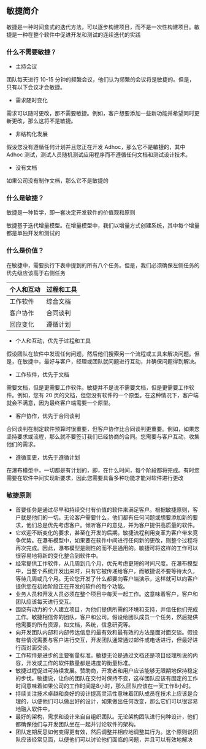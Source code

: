 ## 敏捷简介

敏捷是一种时间盒式的迭代方法，可以逐步构建项目，而不是一次性构建项目。敏捷是一种在整个软件中促进开发和测试的连续迭代的实践

### 什么不需要敏捷？

- 主持会议

团队每天进行 10-15 分钟的频繁会议，他们认为频繁的会议将是敏捷的。但是，只有以下会议才会敏捷。

- 需求随时变化

需求可以随时更改，那不需要敏捷。例如，客户想要添加一些新功能并希望同时更新更改，那么这将不是敏捷。

- 非结构化发展

假设您没有遵循任何计划并且您正在开发 Adhoc，那么它不是敏捷的，其中 Adhoc 测试，测试人员随机测试应用程序而不遵循任何文档和测试设计技术。

- 没有文档

如果公司没有制作文档，那么它不是敏捷的

### 什么是敏捷？

敏捷是一种哲学，即一套决定开发软件的价值观和原则

敏捷基于迭代增量模型。在增量模型中，我们以增量方式创建系统，其中每个增量都是单独开发和测试的

### 什么是价值？

在敏捷中，需要执行下表中提到的所有八个任务。但是，我们必须确保左侧任务的优先级应该高于右侧任务

| 个人和互动 | 过程和工具 |
| ---------- | ---------- |
| 工作软件   | 综合文档   |
| 客户协作   | 合同谈判   |
| 回应变化   | 遵循计划   |

- 个人和互动，优先于过程和工具

假设团队在软件中发现任何问题，然后他们搜索另一个流程或工具来解决问题。但是，在敏捷中，最好与客户，经理或团队就问题进行互动，并确保问题得到解决。

- 工作软件，优先于文档

需要文档，但是更需要工作软件。敏捷并不是说不需要文档，但是更需要工作软件。例如，您有 20 页的文档，但您没有软件的一个原型。在这种情况下，客户端就会不满意，因为最终客户端需要一个原型。

- 客户协作，优先于合同谈判

合同谈判在制定软件预算时很重要，但客户协作比合同谈判更重要。例如，如果您坚持要求或流程，那么就不要签订我们已经协商的合同。您需要与客户互动，收集他们的需求。

- 遵循变更，优先于遵循计划

在瀑布模型中，一切都是有计划的，即，在什么时间，每个阶段都将完成。有时您需要在软件中间实现新要求，因此您需要具备多种功能才能对软件进行更改

### 敏捷原则

- 首要任务是通过尽早和持续交付有价值的软件来满足客户。根据敏捷原则，客户就是他们的一切。无论客户需要什么，他们都有任何问题或想要添加新的要求，他们总是优先考虑客户。倾听客户的意见，并为客户提供高质量的软件。
- 它欢迎不断变化的要求，甚至在开发的后期。敏捷流程利用变革为客户带来竞争优势。在瀑布模型中，如果要在软件中间进行任何新的更改，则整个过程将再次完成。因此，瀑布模型是刚性的而不是通用的。敏捷可将这样的工作可以很容易地将新的变化整合到软件中。
- 经常提供工作软件，从几周到几个月，优先考虑更短的时间尺度。在瀑布模型中，当整个系统开发出来时，只有它被传递给客户，而敏捷说不要等待太久，等待几周或几个月。无论您开发了什么都要向客户端演示，这样就可以向客户提供您在初始阶段正在开发的软件的每个功能。
- 业务人员和开发人员必须在整个项目中每天一起工作。这意味着客户，客户和团队应该每天进行交互。
- 围绕有动力的个人建立项目，为他们提供所需的环境和支持，并信任他们完成工作。敏捷相信你的团队，客户和公司。假设给团队成员一个任务，然后提供他需要的所有资源，如文档，系统，信息研究等。
- 向开发团队内部和内部传达信息的最有效和最有效的方法是面对面交谈。假设有些情况需要与客户进行交互，开发团队通常通过邮件或电话进行，但最好进行面对面交谈。
- 工作软件是进步的主要衡量标准。敏捷无论是通过文档还是项目经理所说的内容，开发或工作的软件数量都是进度的衡量标准。
- 敏捷过程促进可持续发展。赞助商，开发者和用户应该能够无限期地保持稳定的步伐。敏捷说，让你的团队在交付时保持不变，这样团队应该有固定的工作时间意味着如果公司的工作时间是8小时，那么团队应该在一天工作8小时。
- 持续关注技术卓越和良好的设计提高灵活性意味着团队成员在技术上应该是合理的，以便他们可以做出好的设计，如果做出任何改变，那么它们可以很容易地融入软件中。
- 最好的架构，需求和设计来自自组织团队。无论架构团队进行何种设计，他们都确保他们与开发团队坐在一起并讨论软件的架构。
- 团队定期反思如何变得更有效，然后调整并相应地调整其行为。这个原则说团队应该经常见面，以便他们可以讨论他们面临的问题，并且可以有效地解决

